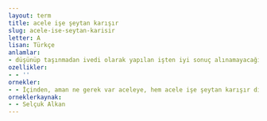 ```yaml
---
layout: term
title: acele işe şeytan karışır
slug: acele-ise-seytan-karisir
letter: A
lisan: Türkçe
anlamlar:
- düşünüp taşınmadan ivedi olarak yapılan işten iyi sonuç alınamayacağını anlatan bir söz
ozellikler:
- - ''
ornekler:
- - İçinden, aman ne gerek var aceleye, hem acele işe şeytan karışır diye geçirmiş.
orneklerkaynak:
- - Selçuk Alkan
---
```

